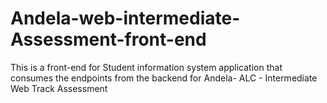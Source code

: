 # Andela-web-intermediate-Assessment-front-end
This is a front-end for Student information system application that consumes the endpoints from the backend for Andela- ALC - Intermediate Web Track Assessment

